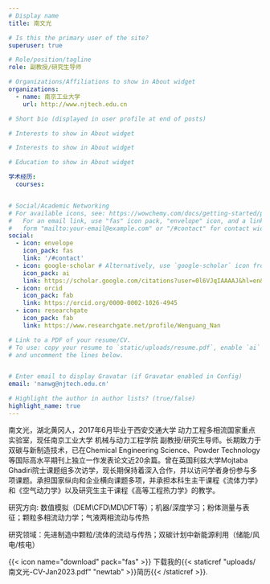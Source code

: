 ```yaml
---
# Display name
title: 南文光

# Is this the primary user of the site?
superuser: true

# Role/position/tagline
role: 副教授/研究生导师

# Organizations/Affiliations to show in About widget
organizations:
  - name: 南京工业大学
    url: http://www.njtech.edu.cn

# Short bio (displayed in user profile at end of posts)

# Interests to show in About widget

# Interests to show in About widget

# Education to show in About widget

学术经历:
  courses:


# Social/Academic Networking
# For available icons, see: https://wowchemy.com/docs/getting-started/page-builder/#icons
#   For an email link, use "fas" icon pack, "envelope" icon, and a link in the
#   form "mailto:your-email@example.com" or "/#contact" for contact widget.
social:
  - icon: envelope
    icon_pack: fas
    link: '/#contact'
  - icon: google-scholar # Alternatively, use `google-scholar` icon from `ai` icon pack
    icon_pack: ai
    link: https://scholar.google.com/citations?user=0l6VJqIAAAAJ&hl=en&oi=ao
  - icon: orcid
    icon_pack: fab
    link: https://orcid.org/0000-0002-1026-4945
  - icon: researchgate
    icon_pack: fab
    link: https://www.researchgate.net/profile/Wenguang_Nan

# Link to a PDF of your resume/CV.
# To use: copy your resume to `static/uploads/resume.pdf`, enable `ai` icons in `params.toml`,
# and uncomment the lines below.


# Enter email to display Gravatar (if Gravatar enabled in Config)
email: 'nanwg@njtech.edu.cn'

# Highlight the author in author lists? (true/false)
highlight_name: true
---
```


南文光，湖北黄冈人，2017年6月毕业于西安交通大学 动力工程多相流国家重点实验室，现任南京工业大学 机械与动力工程学院 副教授/研究生导师。长期致力于双碳与新制造技术，已在Chemical Engineering Science、Powder Technology等国际高水平期刊上独立一作发表论文近20余篇。曾在英国利兹大学Mojtaba Ghadiri院士课题组多次访学，现长期保持着深入合作，并以访问学者身份参与多项课题。承担国家纵向和企业横向课题多项，并承担本科生主干课程《流体力学》和《空气动力学》以及研究生主干课程《高等工程热力学》的教学。

研究方向:  数值模拟（DEM\CFD\MD\DFT等）；机器/深度学习；粉体测量与表征；颗粒多相流动力学；气液两相流动与传热

研究领域：先进制造中颗粒/流体的流动与传热；双碳计划中新能源利用（储能/风电/核电）

{{< icon name="download" pack="fas" >}} 下载我的{{< staticref "uploads/南文光-CV-Jan2023.pdf" "newtab" >}}简历{{< /staticref >}}.
